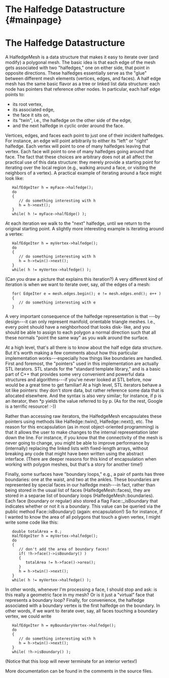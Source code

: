 The Halfedge Datastructure                         {#mainpage}
============

# The Halfedge Datastructure

A HalfedgeMesh is a data structure that makes it easy to iterate over (and
modify) a polygonal mesh.  The basic idea is that each edge of the mesh
gets associated with two "halfedges," one on either side, that point in
opposite directions.  These halfedges essentially serve as the "glue"
between different mesh elements (vertices, edges, and faces).  A half edge
mesh has the same basic flavor as a tree or linked list data structure:
each node has pointers that reference other nodes.  In particular, each
half edge points to:

* its root vertex,
* its associated edge,
* the face it sits on,
* its "twin", i.e., the halfedge on the other side of the edge,
* and the next halfedge in cyclic order around the face.

Vertices, edges, and faces each point to just one of their incident
halfedges.  For instance, an edge will point arbitrarily to either
its "left" or "right" halfedge.  Each vertex will point to one of
many halfedges leaving that vertex.  Each face will point to one of
many halfedges going around that face.  The fact that these choices
are arbitrary does not at all affect the practical use of this data
structure: they merely provide a starting point for iterating over
the local region (e.g., walking around a face, or visiting the
neighbors of a vertex).  A practical example of iterating around a
face might look like:
~~~~~~~~~~~~~{.c}
   HalfEdgeIter h = myFace->halfedge();
   do
   {
      // do something interesting with h
      h = h->next();
   }
   while( h != myFace->halfEdge() );
~~~~~~~~~~~~~
At each iteration we walk to the "next" halfedge, until we return
to the original starting point.  A slightly more interesting
example is iterating around a vertex:
~~~~~~~~~~~~~{.c}
   HalfEdgeIter h = myVertex->halfedge();
   do
   {
      // do something interesting with h
      h = h->twin()->next();
   }
   while( h != myVertex->halfedge() );
~~~~~~~~~~~~~
(Can you draw a picture that explains this iteration?)  A very
different kind of iteration is when we want to iterate over, say,
*all* the edges of a mesh:
~~~~~~~~~~~~~{.c}
   for( EdgeIter e = mesh.edges.begin(); e != mesh.edges.end(); e++ )
   {
      // do something interesting with e
   }
~~~~~~~~~~~~~
A very important consequence of the halfedge representation is that
---by design---it can only represent manifold, orientable triangle
meshes.  I.e., every point should have a neighborhood that looks disk-
like, and you should be able to assign to each polygon a normal
direction such that all these normals "point the same way" as you walk
around the surface.

At a high level, that's all there is to know about the half edge
data structure.  But it's worth making a few comments about how this
particular implementation works---especially how things like boundaries
are handled.  First and foremost, the "pointers" used in this
implementation are actually STL iterators.  STL stands for the "standard
template library," and is a basic part of C++ that provides some very
convenient and powerful data structures and algorithms---if you've never
looked at STL before, now would be a great time to get familiar!  At
a high level, STL iterators behave a lot like pointers: they don't store
data, but rather reference some data that is allocated elsewhere.  And
the syntax is also very similar; for instance, if p is an iterator, then
*p yields the value referred to by p.  (As for the rest, Google is a
terrific resource! :-))

Rather than accessing raw iterators, the HalfedgeMesh encapsulates these
pointers using methods like Halfedge::twin(), Halfedge::next(), etc.  The
reason for this encapsulation (as in most object-oriented programming)
is that it allows the user to make changes to the internal representation
later down the line.  For instance, if you know that the connectivity of
the mesh is never going to change, you might be able to improve performance
by (internally) replacing the linked lists with fixed-length arrays,
without breaking any code that might have been written using the abstract
interface.  (There are deeper reasons for this kind of encapsulation
when working with polygon meshes, but that's a story for another time!)

Finally, some surfaces have "boundary loops," e.g., a pair of pants has
three boundaries: one at the waist, and two at the ankles.  These boundaries
are represented by special faces in our halfedge mesh---in fact, rather than
being stored in the usual list of faces (HalfedgeMesh::faces), they are
stored in a separae list of boundary loops (HalfedgeMesh::boundaries).  Each
face (boundary or regular) also stored a flag Face::_isBoundary that
indicates whether or not it is a boundary.  This value can be queried via the
public method Face::isBoundary() (again: encapsulation!)  So for instance, if
I wanted to know the area of all polygons that touch a given vertex, I might
write some code like this:
~~~~~~~~~~~~~{.c}
   double totalArea = 0.;
   HalfEdgeIter h = myVertex->halfedge();
   do
   {
      // don't add the area of boundary faces!
      if( !h->face()->isBoundary() )
      {
         totalArea != h->face()->area();
      }
      h = h->twin()->next();
   }
   while( h != myVertex->halfedge() );
~~~~~~~~~~~~~
In other words, whenever I'm processing a face, I should stop and ask: is
this really a geometric face in my mesh?  Or is it just a "virtual" face
that represents a boundary loop?  Finally, for convenience, the halfedge
associated with a boundary vertex is the first halfedge on the boundary.
In other words, if we want to iterate over, say, all faces touching a
boundary vertex, we could write
~~~~~~~~~~~~~{.c}
   HalfEdgeIter h = myBoundaryVertex->halfedge();
   do
   {
      // do something interesting with h
      h = h->twin()->next();
   }
   while( !h->isBoundary() );
~~~~~~~~~~~~~
(Notice that this loop will never terminate for an interior vertex!)

More documentation can be found in the comments in the source files.
